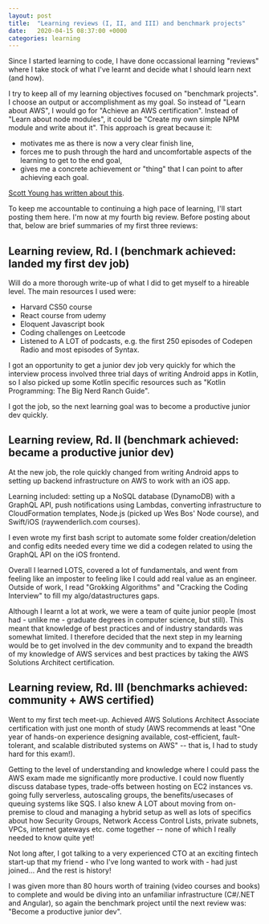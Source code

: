```yaml
---
layout: post
title:  "Learning reviews (I, II, and III) and benchmark projects"
date:   2020-04-15 08:37:00 +0000
categories: learning
---
```


Since I started learning to code, I have done occassional learning "reviews" where I take stock of what I've learnt and decide what I should learn next (and how).

I try to keep all of my learning objectives focused on "benchmark projects". I choose an output or accomplishment as my goal. So instead of "Learn about AWS", I would go for "Achieve an AWS certification". Instead of "Learn about node modules", it could be "Create my own simple NPM module and write about it". This approach is great because it:
+ motivates me as there is now a very clear finish line,
+ forces me to push through the hard and uncomfortable aspects of the learning to get to the end goal,
+ gives me a concrete achievement or "thing" that I can point to after achieving each goal.

[Scott Young has written about this](https://www.scotthyoung.com/blog/2019/11/15/drill-or-benchmark/).

To keep me accountable to continuing a high pace of learning, I'll start posting them here. I'm now at my fourth big review. Before posting about that, below are brief summaries of my first three reviews:

## Learning review, Rd. I (benchmark achieved: landed my first dev job)

Will do a more thorough write-up of what I did to get myself to a hireable level. The main resources I used were:

- Harvard CS50 course
- React course from udemy
- Eloquent Javascript book
- Coding challenges on Leetcode
- Listened to A LOT of podcasts, e.g. the first 250 episodes of Codepen Radio and most episodes of Syntax.

I got an opportunity to get a junior dev job very quickly for which the interview process involved three trial days of writing Android apps in Kotlin, 
so I also picked up some Kotlin specific resources such as "Kotlin Programming: The Big Nerd Ranch Guide".

I got the job, so the next learning goal was to become a productive junior dev quickly.


## Learning review, Rd. II (benchmark achieved: became a productive junior dev)

At the new job, the role quickly changed from writing Android apps to setting up backend infrastructure on AWS to work with an iOS app.

Learning included: setting up a NoSQL database (DynamoDB) with a GraphQL API, push notifications using Lambdas, converting infrastructure to CloudFormation templates, Node.js (picked up Wes Bos' Node course), and Swift/iOS (raywenderlich.com courses).

I even wrote my first bash script to automate some folder creation/deletion and config edits needed every time we did a codegen related to using the GraphQL API on the iOS frontend.

Overall I learned LOTS, covered a lot of fundamentals, and went from feeling like an imposter to feeling like I could add real value as an engineer. Outside of work, I read "Grokking Algorithms" and "Cracking the Coding Interview" to fill my algo/datastructures gaps.

Although I learnt a lot at work, we were a team of quite junior people (most had - unlike me - graduate degrees in computer science, but still). This meant that knowledge of best practices and of industry standards was somewhat limited.
I therefore decided that the next step in my learning would be to get involved in the dev community and to expand the breadth of my knowledge of AWS services and best practices by taking the AWS Solutions Architect certification.

## Learning review, Rd. III (benchmarks achieved: community + AWS certified)

Went to my first tech meet-up. Achieved AWS Solutions Architect Associate certification with just one month of study (AWS recommends at least "One year of hands-on experience designing available, cost-efficient, fault-tolerant, and scalable distributed systems on AWS" -- that is, I had to study hard for this exam!).

Getting to the level of understanding and knowledge where I could pass the AWS exam made me significantly more productive. I could now fluently discuss database types, trade-offs between hosting on EC2 instances vs. going fully serverless, autoscaling groups, the benefits/usecases of queuing systems like SQS. I also knew A LOT about moving from on-premise to cloud and managing a hybrid setup as well as lots of specifics about how Security Groups, Network Access Control Lists, private subnets, VPCs, internet gateways etc. come together -- none of which I really needed to know quite yet!

Not long after, I got talking to a very experienced CTO at an exciting fintech start-up that my friend - who I've long wanted to work with - had just joined... And the rest is history!

I was given more than 80 hours worth of training (video courses and books) to complete and would be diving into an unfamiliar infrastructure (C#/.NET and Angular), so again the benchmark project until the next review was: "Become a productive junior dev".
